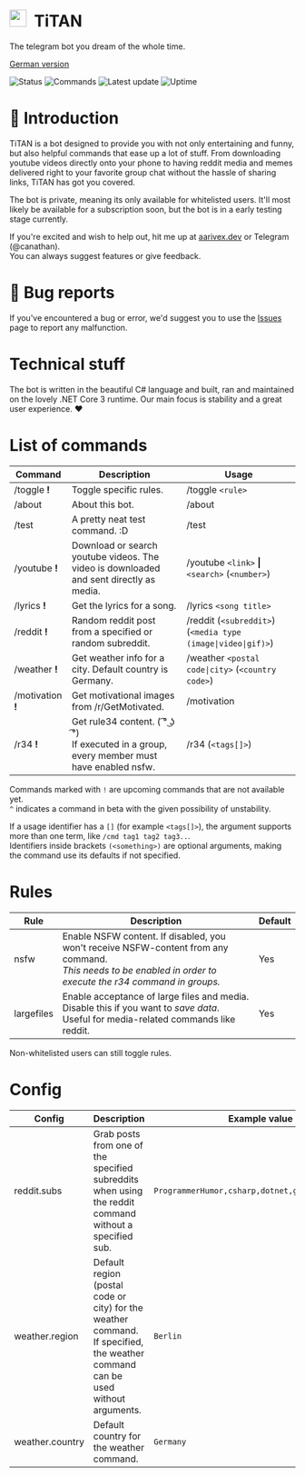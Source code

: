 # <img src="https://simpleicons.org/icons/telegram.svg" height="30px" width="30px"> &nbsp;TiTAN

The telegram bot you dream of the whole time.

[German version](https://github.com/aarivex/titanbot-telegram/blob/master/README_German.md)

![Status](https://img.shields.io/badge/status-offline-red)
![Commands](https://img.shields.io/badge/commands-69-red)
![Latest update](https://img.shields.io/badge/latest%20update-2%20hours%20ago-green)
![Uptime](https://img.shields.io/badge/uptime-0%20minutes-yellow)

# :jack_o_lantern: Introduction
TiTAN is a bot designed to provide you with not only entertaining and funny, but also helpful commands that ease up a lot of stuff. From downloading youtube videos directly onto your phone to having reddit media and memes delivered right to your favorite group chat without the hassle of sharing links, TiTAN has got you covered.

The bot is private, meaning its only available for whitelisted users. It'll most likely be available for a subscription soon, but the bot is in a early testing stage currently.

If you're excited and wish to help out, hit me up at [aarivex.dev](https://aarivex.dev) or Telegram (@canathan).  
You can always suggest features or give feedback.

# :ghost: Bug reports
If you've encountered a bug or error, we'd suggest you to use the [Issues](https://github.com/aarivex/titanbot-telegram/issues) page to report any malfunction.

# Technical stuff
The bot is written in the beautiful C# language and built, ran and maintained on the lovely .NET Core 3 runtime. Our main focus is stability and a great user experience. :heart:

#  List of commands
| Command | Description | Usage |
| ------- | ----------- | ----- |
| /toggle **!** | Toggle specific rules. | /toggle ``<rule>`` |
| /about | About this bot. | /about |
| /test | A pretty neat test command. :D | /test |
| /youtube **!** | Download or search youtube videos. The video is downloaded and sent directly as media. | /youtube ``<link>`` **\|** ``<search>`` (``<number>``) |
| /lyrics **!** | Get the lyrics for a song. | /lyrics ``<song title>`` |
| /reddit **!** | Random reddit post from a specified or random subreddit. | /reddit (``<subreddit>``) (``<media type (image\|video\|gif)>``) |
| /weather **!** | Get weather info for a city. Default country is Germany. | /weather ``<postal code\|city>`` (``<country code>``) |
| /motivation **!** | Get motivational images from /r/GetMotivated. | /motivation |
| /r34 **!** | Get rule34 content. ( ͡° ͜ʖ ͡°)<br>If executed in a group, every member must have enabled nsfw. | /r34 (``<tags[]>``) |

Commands marked with ``!`` are upcoming commands that are not available yet.  
``^`` indicates a command in beta with the given possibility of unstability.  

If a usage identifier has a ``[]`` (for example ``<tags[]>``), the argument supports more than one term, like ``/cmd tag1 tag2 tag3..``.  
Identifiers inside brackets ``(<something>)`` are optional arguments, making the command use its defaults if not specified.

# Rules
| Rule | Description | Default |
| ---- | ----------- | ------- |
| nsfw | Enable NSFW content. If disabled, you won't receive NSFW-content from any command.<br>_This needs to be enabled in order to execute the r34 command in groups._ | Yes |
| largefiles | Enable acceptance of large files and media. Disable this if you want to _save data_.<br>Useful for media-related commands like reddit. | Yes |

Non-whitelisted users can still toggle rules.

# Config
| Config | Description | Example value |
| ------ | ----------- | ------------- |
| reddit.subs | Grab posts from one of the specified subreddits when using the reddit command without a specified sub. | ``ProgrammerHumor,csharp,dotnet,gifs,dashcamgifs`` |
| weather.region | Default region (postal code or city) for the weather command. If specified, the weather command can be used without arguments. | ``Berlin``
| weather.country | Default country for the weather command. | ``Germany``
